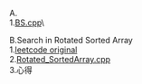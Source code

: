 A.\
   1.[BS.cpp](BS.cpp)\

B.Search in Rotated Sorted Array\
   1.[leetcode original](https://leetcode.com/problems/search-in-rotated-sorted-array/description/)\
   2.[Rotated_SortedArray.cpp](rotated_sorted_array.cpp)\
   3.心得
